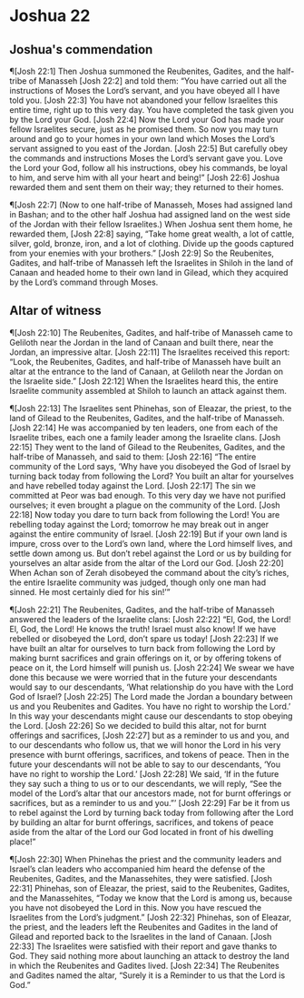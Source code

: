 # Joshua 22

## Joshua's commendation
¶[Josh 22:1] Then Joshua summoned the Reubenites, Gadites, and the half-tribe of Manasseh
[Josh 22:2] and told them: “You have carried out all the instructions of Moses the Lord’s servant, and you have obeyed all I have told you.
[Josh 22:3] You have not abandoned your fellow Israelites this entire time, right up to this very day. You have completed the task given you by the Lord your God.
[Josh 22:4] Now the Lord your God has made your fellow Israelites secure, just as he promised them. So now you may turn around and go to your homes in your own land which Moses the Lord’s servant assigned to you east of the Jordan.
[Josh 22:5] But carefully obey the commands and instructions Moses the Lord’s servant gave you. Love the Lord your God, follow all his instructions, obey his commands, be loyal to him, and serve him with all your heart and being!”
[Josh 22:6] Joshua rewarded them and sent them on their way; they returned to their homes.

¶[Josh 22:7] (Now to one half-tribe of Manasseh, Moses had assigned land in Bashan; and to the other half Joshua had assigned land on the west side of the Jordan with their fellow Israelites.) When Joshua sent them home, he rewarded them,
[Josh 22:8] saying, “Take home great wealth, a lot of cattle, silver, gold, bronze, iron, and a lot of clothing. Divide up the goods captured from your enemies with your brothers.”
[Josh 22:9] So the Reubenites, Gadites, and half-tribe of Manasseh left the Israelites in Shiloh in the land of Canaan and headed home to their own land in Gilead, which they acquired by the Lord’s command through Moses.

## Altar of witness
¶[Josh 22:10] The Reubenites, Gadites, and half-tribe of Manasseh came to Geliloth near the Jordan in the land of Canaan and built there, near the Jordan, an impressive altar.
[Josh 22:11] The Israelites received this report: “Look, the Reubenites, Gadites, and half-tribe of Manasseh have built an altar at the entrance to the land of Canaan, at Geliloth near the Jordan on the Israelite side.”
[Josh 22:12] When the Israelites heard this, the entire Israelite community assembled at Shiloh to launch an attack against them.

¶[Josh 22:13] The Israelites sent Phinehas, son of Eleazar, the priest, to the land of Gilead to the Reubenites, Gadites, and the half-tribe of Manasseh.
[Josh 22:14] He was accompanied by ten leaders, one from each of the Israelite tribes, each one a family leader among the Israelite clans.
[Josh 22:15] They went to the land of Gilead to the Reubenites, Gadites, and the half-tribe of Manasseh, and said to them:
[Josh 22:16] “The entire community of the Lord says, ‘Why have you disobeyed the God of Israel by turning back today from following the Lord? You built an altar for yourselves and have rebelled today against the Lord.
[Josh 22:17] The sin we committed at Peor was bad enough. To this very day we have not purified ourselves; it even brought a plague on the community of the Lord.
[Josh 22:18] Now today you dare to turn back from following the Lord! You are rebelling today against the Lord; tomorrow he may break out in anger against the entire community of Israel.
[Josh 22:19] But if your own land is impure, cross over to the Lord’s own land, where the Lord himself lives, and settle down among us. But don’t rebel against the Lord or us by building for yourselves an altar aside from the altar of the Lord our God.
[Josh 22:20] When Achan son of Zerah disobeyed the command about the city’s riches, the entire Israelite community was judged, though only one man had sinned. He most certainly died for his sin!’”

¶[Josh 22:21] The Reubenites, Gadites, and the half-tribe of Manasseh answered the leaders of the Israelite clans:
[Josh 22:22] “El, God, the Lord! El, God, the Lord! He knows the truth! Israel must also know! If we have rebelled or disobeyed the Lord, don’t spare us today!
[Josh 22:23] If we have built an altar for ourselves to turn back from following the Lord by making burnt sacrifices and grain offerings on it, or by offering tokens of peace on it, the Lord himself will punish us.
[Josh 22:24] We swear we have done this because we were worried that in the future your descendants would say to our descendants, ‘What relationship do you have with the Lord God of Israel?
[Josh 22:25] The Lord made the Jordan a boundary between us and you Reubenites and Gadites. You have no right to worship the Lord.’ In this way your descendants might cause our descendants to stop obeying the Lord.
[Josh 22:26] So we decided to build this altar, not for burnt offerings and sacrifices,
[Josh 22:27] but as a reminder to us and you, and to our descendants who follow us, that we will honor the Lord in his very presence with burnt offerings, sacrifices, and tokens of peace. Then in the future your descendants will not be able to say to our descendants, ‘You have no right to worship the Lord.’
[Josh 22:28] We said, ‘If in the future they say such a thing to us or to our descendants, we will reply, “See the model of the Lord’s altar that our ancestors made, not for burnt offerings or sacrifices, but as a reminder to us and you.”’
[Josh 22:29] Far be it from us to rebel against the Lord by turning back today from following after the Lord by building an altar for burnt offerings, sacrifices, and tokens of peace aside from the altar of the Lord our God located in front of his dwelling place!”

¶[Josh 22:30] When Phinehas the priest and the community leaders and Israel’s clan leaders who accompanied him heard the defense of the Reubenites, Gadites, and the Manassehites, they were satisfied.
[Josh 22:31] Phinehas, son of Eleazar, the priest, said to the Reubenites, Gadites, and the Manassehites, “Today we know that the Lord is among us, because you have not disobeyed the Lord in this. Now you have rescued the Israelites from the Lord’s judgment.”
[Josh 22:32] Phinehas, son of Eleazar, the priest, and the leaders left the Reubenites and Gadites in the land of Gilead and reported back to the Israelites in the land of Canaan.
[Josh 22:33] The Israelites were satisfied with their report and gave thanks to God. They said nothing more about launching an attack to destroy the land in which the Reubenites and Gadites lived.
[Josh 22:34] The Reubenites and Gadites named the altar, “Surely it is a Reminder to us that the Lord is God.”
